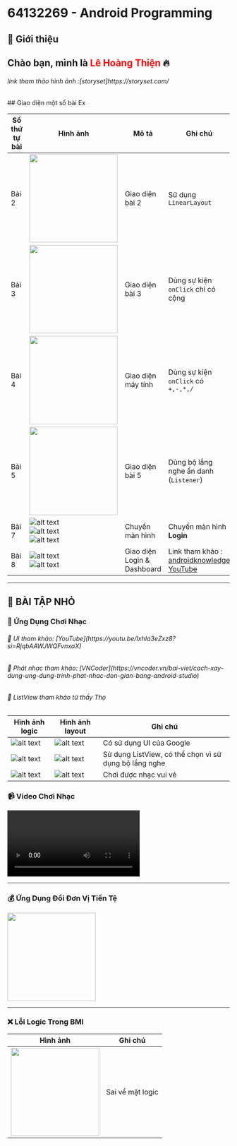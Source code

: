 # 64132269 - Android Programming  

## 🎯 Giới thiệu  
Chào bạn, mình là <span style="color: red; font-weight: bold;">Lê Hoàng Thiện</span> 🔥  
----
<h6> link tham thảo hình ảnh :[storyset]https://storyset.com/ </h6>
## Giao diện một số bài Ex

| Số thứ tự bài | Hình ảnh                        | Mô tả                         | Ghi chú                              |
|--------------|--------------------------------|------------------------------|--------------------------------------|
| Bài 2        | <img src="img/bai2.png" width="200">     | Giao diện bài 2              | Sử dụng `LinearLayout`             |
| Bài 3        | <img src="img/bai3.png" width="200">     | Giao diện bài 3              | Dùng sự kiện `onClick` chỉ có cộng  |
| Bài 4        | <img src="img/MayTinh.png" width="200">  | Giao diện máy tính           | Dùng sự kiện `onClick` có `+,-,*,/` |
| Bài 5        | <img src="img/bai5.png" width="200">     | Giao diện bài 5              | Dùng bộ lắng nghe ẩn danh (`Listener`) |
| Bài 7        | ![alt text](img/hinh1.png) <br> ![alt text](img/hinh2.png) <br> ![alt text](img/hinh3.png)  | Chuyển màn hình  | Chuyển màn hình **Login** |
| Bài 8        | ![alt text](img/BaiLogin.png) <br> ![alt text](img/BaiDashboard.png) | Giao diện Login & Dashboard | Link tham khảo : [androidknowledge](https://androidknowledge.com/login-page-in-android-studio/) <br> [YouTube](https://www.youtube.com/watch?v=amnSAwVytHg) |


---
## 🎯 BÀI TẬP NHỎ

### 🎵 Ứng Dụng Chơi Nhạc  

<h6> 🔗 UI tham khảo: [YouTube](https://youtu.be/IxhIa3eZxz8?si=RjqbAAWJWQFvnxaX) </h6>  
<h6> 🔗 Phát nhạc tham khảo: [VNCoder](https://vncoder.vn/bai-viet/cach-xay-dung-ung-dung-trinh-phat-nhac-don-gian-bang-android-studio) </h6>  
<h6> 🔗 ListView tham khảo từ thầy Thọ </h6>  

| Hình ảnh logic | Hình ảnh layout | Ghi chú |
|---------------|----------------|---------|
| ![alt text](img/BaiNhac/H0Nhac.png) | ![alt text](img/BaiNhac/H1Nhac.png) | Có sử dụng UI của Google |
| ![alt text](img/BaiNhac/H2Nhac.png) | ![alt text](img/BaiNhac/H3Nhac.png) | Sử dụng ListView, có thể chọn vì sử dụng bộ lắng nghe |
| ![alt text](img/BaiNhac/H4Nhac.png) | ![alt text](img/BaiNhac/H5Nhac.png) | Chơi được nhạc vui vẻ |

### 📹 Video Chơi Nhạc  
![bấm vào để nghe nhạc của hiếu monday](img/BaiNhac/Playmusic.mp4)

---

### 💰 Ứng Dụng Đổi Đơn Vị Tiền Tệ  
<img src="img/BaiTapLamThem_App_Doi_Don_vi_tien_te.png" width="200">

---

### ❌ Lỗi Logic Trong BMI  
| Hình ảnh | Ghi chú |
|----------|---------|
| <img src="img/BMI.png" width="200"> | Sai về mặt logic |
